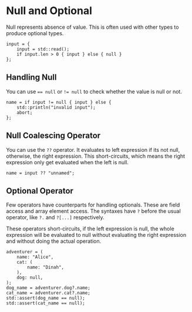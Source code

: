 # Null and Optional

Null represents absence of value. This is often used with other types to produce optional types.

```butter
input = {
    input = std::read();
    if input.len > 0 { input } else { null }
};
```

## Handling Null

You can use `== null` or `!= null` to check whether the value is null or not.

```butter
name = if input != null { input } else {
    std::println("invalid input");
    abort;
};
```

## Null Coalescing Operator

You can use the `??` operator. It evaluates to left expression if its not null, otherwise, the right expression. This short-circuits, which means the right expression only get evaluated when the left is null.

```butter
name = input ?? "unnamed";
```

## Optional Operator

Few operators have counterparts for handling optionals. These are field access and array element access. The syntaxes have `?` before the usual operator, like `?.` and `?[...]` respectively.

These operators short-circuits, if the left expression is null, the whole expression will be evaluated to null without evaluating the right expression and without doing the actual operation.

```butter
adventurer = (
    name: "Alice",
    cat: (
        name: "Dinah",
    ),
    dog: null,
);
dog_name = adventurer.dog?.name;
cat_name = adventurer.cat?.name;
std::assert(dog_name == null);
std::assert(cat_name == null);
```
